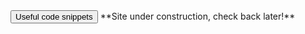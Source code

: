 <body>
    <button onclick="window.location.href='https://zruiz.com/snippets';">
        Useful code snippets
    </button>
**Site under construction, check back later!**
</body>